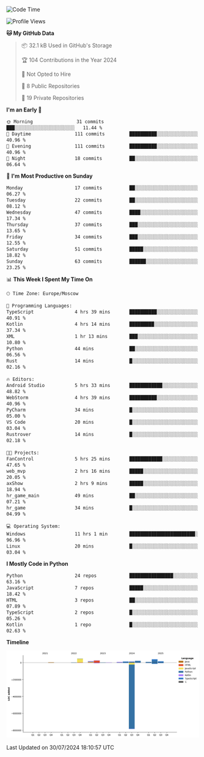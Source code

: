 <!--START_SECTION:waka-->
![Code Time](http://img.shields.io/badge/Code%20Time-429%20hrs%2047%20mins-blue)

![Profile Views](http://img.shields.io/badge/Profile%20Views-1-blue)

**🐱 My GitHub Data** 

> 📦 32.1 kB Used in GitHub's Storage 
 > 
> 🏆 104 Contributions in the Year 2024
 > 
> 🚫 Not Opted to Hire
 > 
> 📜 8 Public Repositories 
 > 
> 🔑 19 Private Repositories 
 > 
**I'm an Early 🐤** 

```text
🌞 Morning                31 commits          ███░░░░░░░░░░░░░░░░░░░░░░   11.44 % 
🌆 Daytime                111 commits         ██████████░░░░░░░░░░░░░░░   40.96 % 
🌃 Evening                111 commits         ██████████░░░░░░░░░░░░░░░   40.96 % 
🌙 Night                  18 commits          ██░░░░░░░░░░░░░░░░░░░░░░░   06.64 % 
```
📅 **I'm Most Productive on Sunday** 

```text
Monday                   17 commits          ██░░░░░░░░░░░░░░░░░░░░░░░   06.27 % 
Tuesday                  22 commits          ██░░░░░░░░░░░░░░░░░░░░░░░   08.12 % 
Wednesday                47 commits          ████░░░░░░░░░░░░░░░░░░░░░   17.34 % 
Thursday                 37 commits          ███░░░░░░░░░░░░░░░░░░░░░░   13.65 % 
Friday                   34 commits          ███░░░░░░░░░░░░░░░░░░░░░░   12.55 % 
Saturday                 51 commits          █████░░░░░░░░░░░░░░░░░░░░   18.82 % 
Sunday                   63 commits          ██████░░░░░░░░░░░░░░░░░░░   23.25 % 
```


📊 **This Week I Spent My Time On** 

```text
🕑︎ Time Zone: Europe/Moscow

💬 Programming Languages: 
TypeScript               4 hrs 39 mins       ██████████░░░░░░░░░░░░░░░   40.91 % 
Kotlin                   4 hrs 14 mins       █████████░░░░░░░░░░░░░░░░   37.34 % 
XML                      1 hr 13 mins        ███░░░░░░░░░░░░░░░░░░░░░░   10.80 % 
Python                   44 mins             ██░░░░░░░░░░░░░░░░░░░░░░░   06.56 % 
Rust                     14 mins             █░░░░░░░░░░░░░░░░░░░░░░░░   02.16 % 

🔥 Editors: 
Android Studio           5 hrs 33 mins       ████████████░░░░░░░░░░░░░   48.82 % 
WebStorm                 4 hrs 39 mins       ██████████░░░░░░░░░░░░░░░   40.96 % 
PyCharm                  34 mins             █░░░░░░░░░░░░░░░░░░░░░░░░   05.00 % 
VS Code                  20 mins             █░░░░░░░░░░░░░░░░░░░░░░░░   03.04 % 
Rustrover                14 mins             █░░░░░░░░░░░░░░░░░░░░░░░░   02.18 % 

🐱‍💻 Projects: 
FanControl               5 hrs 25 mins       ████████████░░░░░░░░░░░░░   47.65 % 
web_mvp                  2 hrs 16 mins       █████░░░░░░░░░░░░░░░░░░░░   20.05 % 
axShow                   2 hrs 9 mins        █████░░░░░░░░░░░░░░░░░░░░   18.94 % 
hr_game_main             49 mins             ██░░░░░░░░░░░░░░░░░░░░░░░   07.21 % 
hr_game                  34 mins             █░░░░░░░░░░░░░░░░░░░░░░░░   04.99 % 

💻 Operating System: 
Windows                  11 hrs 1 min        ████████████████████████░   96.96 % 
Linux                    20 mins             █░░░░░░░░░░░░░░░░░░░░░░░░   03.04 % 
```

**I Mostly Code in Python** 

```text
Python                   24 repos            ████████████████░░░░░░░░░   63.16 % 
JavaScript               7 repos             █████░░░░░░░░░░░░░░░░░░░░   18.42 % 
HTML                     3 repos             ██░░░░░░░░░░░░░░░░░░░░░░░   07.89 % 
TypeScript               2 repos             █░░░░░░░░░░░░░░░░░░░░░░░░   05.26 % 
Kotlin                   1 repo              █░░░░░░░░░░░░░░░░░░░░░░░░   02.63 % 
```



**Timeline**

![Lines of Code chart](https://raw.githubusercontent.com/adlemx/adlemx/main/assets/bar_graph.png)


 Last Updated on 30/07/2024 18:10:57 UTC
<!--END_SECTION:waka-->
